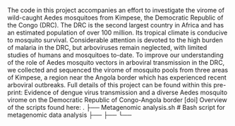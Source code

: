 The code in this project accompanies an effort to investigate the virome of wild-caught Aedes mosquitoes from Kimpese, the Democratic Republic of the Congo (DRC). The DRC is the second largest country in Africa and has an estimated population of over 100 million. Its tropical climate is conducive to mosquito survival. Considerable attention is devoted to the high burden of malaria in the DRC, but arboviruses remain neglected, with limited studies of humans and mosquitoes to-date. To improve our understanding of the role of Aedes mosquito vectors in arboviral transmission in the DRC, we collected and sequenced the virome of mosquito pools from three areas of Kimpese, a region near the Angola border which has experienced recent arboviral outbreaks.
Full details of this project can be found within this pre-print: Evidence of dengue virus transmission and a diverse Aedes mosquito virome on the Democratic Republic of Congo-Angola border [doi]
Overview of the scripts found here:
.
├── Metagenomic analysis.sh        # Bash script for metagenomic data analysis
├──
├── 
└── 

